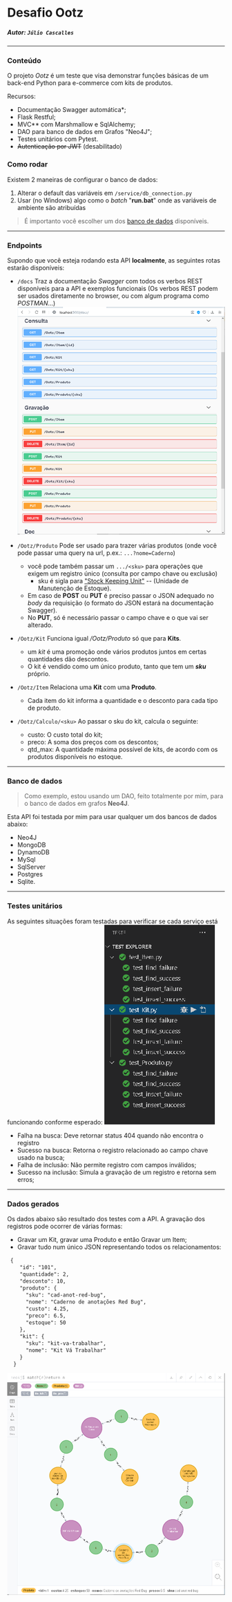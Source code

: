 # Desafio Ootz

##### Autor: `Júlio Cascalles`


---
### Conteúdo
O projeto _Ootz_ é um teste que visa demonstrar funções básicas de um back-end Python para e-commerce com kits de produtos.

Recursos:
* Documentação Swagger automática*;
* Flask Restful;
* MVC** com Marshmallow e SqlAlchemy;
* DAO para banco de dados em Grafos "Neo4J";
* Testes unitários com Pytest.
* <s>Autenticação por JWT</s> (desabilitado)

### Como rodar
Existem 2 maneiras de configurar o banco de dados:
1. Alterar o default das variáveis em `/service/db_connection.py`
2. Usar (no Windows) algo como o _batch_ "**run.bat**" onde as variáveis de ambiente são atribuídas
> É importanto você escolher um dos [banco de dados](#banco-de-dados) disponíveis.

---

### Endpoints
Supondo que você esteja rodando esta API **localmente**, as seguintes rotas estarão disponíveis:
    
* `/docs` Traz a documentação _Swagger_ com todos os verbos REST disponíveis para a API e exemplos funcionais (Os verbos REST podem ser usados diretamente no browser, ou com algum programa como _POSTMAN_...)
![verbos REST](./doc/SwaggerLocal.png)

* `/Ootz/Produto` Pode ser usado para trazer várias produtos (onde você pode passar uma query na url, p.ex.: `...?nome=Caderno`)
    * você pode também passar um `.../<sku>`
    para operações que exigem um registro único (consulta por campo chave ou exclusão)
        * sku é sigla para ["Stock Keeping Unit"](https://pt.wikipedia.org/wiki/Stock_Keeping_Unit) -- 
        (Unidade de Manutenção de Estoque).
    * Em caso de **POST** ou **PUT** é preciso passar o JSON adequado no _body_ da requisição (o formato do JSON estará na documentação Swagger).
    * No **PUT**, só é necessário passar o campo chave e o que vai ser alterado.

* `/Ootz/Kit` Funciona igual _/Ootz/Produto_ só que para **Kits**.
  * um *kit* é uma promoção onde vários produtos juntos em certas quantidades dão descontos.
  * O kit é vendido como um único produto, tanto que tem um **_sku_** próprio.

* `/Ootz/Item` Relaciona uma **Kit** com uma **Produto**.
  * Cada item do kit informa a quantidade e o desconto para cada tipo de produto.
* `/Ootz/Calculo/<sku>` Ao passar o sku do kit, calcula o seguinte:
  * custo: O custo total do kit;
  * preco: A soma dos preços com os descontos;
  * qtd_max: A quantidade máxima possível de kits, de acordo com os produtos disponíveis no estoque.

---

### Banco de dados
> Como exemplo, estou usando um DAO, feito totalmente por mim, para o banco de dados em grafos **Neo4J**.

Esta API foi testada por mim para usar qualquer um dos bancos de dados abaixo:
* Neo4J
* MongoDB
* DynamoDB 
* MySql
* SqlServer
* Postgres
* Sqlite.

---
### Testes unitários
As seguintes situações foram testadas para verificar se cada serviço está funcionando conforme esperado:
![](./doc/testes_unitarios2.png)
* Falha na busca: Deve retornar status 404 quando não encontra o registro
* Sucesso na busca: Retorna o registro relacionado ao campo chave usado na busca;
* Falha de inclusão: Não permite registro com campos inválidos;
* Sucesso na inclusão: Simula a gravação de um registro e retorna sem erros;

---
### Dados gerados

Os dados abaixo são resultado dos testes com a API.
A gravação dos registros pode ocorrer de várias formas:
* Gravar um Kit, gravar uma Produto e então Gravar um Item;
* Gravar tudo num único JSON representando todos os relacionamentos:

```
 {
    "id": "101",
    "quantidade": 2,
    "desconto": 10,
    "produto": {
      "sku": "cad-anot-red-bug",
      "nome": "Caderno de anotações Red Bug",
      "custo": 4.25,
      "preco": 6.5,
      "estoque": 50
    },
    "kit": {
      "sku": "kit-va-trabalhar",
      "nome": "Kit Vá Trabalhar"
    }
  }
```

![](./doc/dados.png)